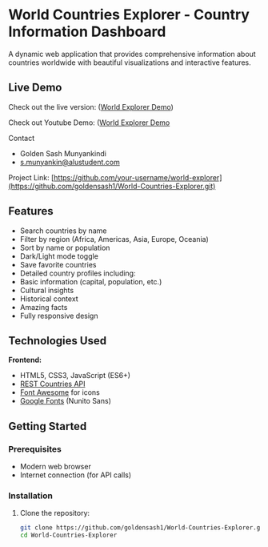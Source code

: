 # World Countries Explorer - Country Information Dashboard

A dynamic web application that provides comprehensive information about countries worldwide with beautiful visualizations and interactive features.
## Live Demo
Check out the live version: ([World Explorer Demo](http://goldensash.tech/))

Check out Youtube Demo: ([World Explorer Demo](http://goldensash.tech/](https://youtu.be/u_lMXOi_rgA))

Contact
- Golden Sash Munyankindi
- s.munyankin@alustudent.com

Project Link: [https://github.com/your-username/world-explorer](https://github.com/goldensash1/World-Countries-Explorer.git)
## Features

-  Search countries by name
-  Filter by region (Africa, Americas, Asia, Europe, Oceania)
-  Sort by name or population
-  Dark/Light mode toggle
-  Save favorite countries
-  Detailed country profiles including:
  - Basic information (capital, population, etc.)
  - Cultural insights
  - Historical context
  - Amazing facts
-  Fully responsive design

## Technologies Used

**Frontend:**
- HTML5, CSS3, JavaScript (ES6+)
- [REST Countries API](https://restcountries.com/)
- [Font Awesome](https://fontawesome.com/) for icons
- [Google Fonts](https://fonts.google.com/) (Nunito Sans)

## Getting Started

### Prerequisites
- Modern web browser
- Internet connection (for API calls)

### Installation
1. Clone the repository:
   ```bash
   git clone https://github.com/goldensash1/World-Countries-Explorer.git
   cd World-Countries-Explorer
